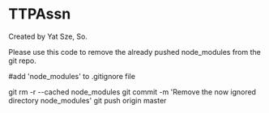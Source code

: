 # TTPAssn

Created by Yat Sze, So.



Please use this code to remove the already pushed node_modules from the git repo.

#add 'node_modules' to .gitignore file

git rm -r --cached node_modules
git commit -m 'Remove the now ignored directory node_modules'
git push origin master
